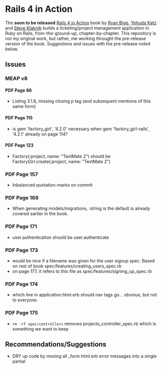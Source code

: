 # Rails 4 in Action
The **soon to be released** [Rails 4 in Action](http://www.manning.com/bigg2/) book by [Ryan Bigg](https://twitter.com/ryanbigg), [Yehuda Katz](https://twitter.com/wycats) and [Steve Klabnik](https://twitter.com/steveklabnik) builds a ticketing/project management application in Ruby on Rails, from-the-ground-up, chapter-by-chapter. This repository is not my original work, but rather, me working throught the pre-release version of the book. Suggestions and issues with the pre-release noted below.

## Issues
### MEAP v8
#### PDF Page 86
* Listing 3.1.6, missing closing p tag (and subsequent mentions of this same form)
#### PDF Page 115
* is gem 'factory_girl', '4.2.0' necessary when gem 'factory_girl-rails', '4.2.1' already on page 114?
#### PDF Page 123
* Factory(:project, name: "TextMate 2") should be FactoryGirl.create(:project, name: "TextMate 2")
### PDF Page 157
* Inbalanced quotation-marks on commit
### PDF Page 169
* When generating models/migrations, :string is the default is already covered earlier in the book.
### PDF Page 171
* user.authentication should be user.authenticate
### PDF Page 173
* would be nice if a filename was given for the user signup spec. Based on rest of book spec/features/creating_users_spec.rb
* on page 177, it refers to this file as spec/features/signing_up_spec.rb
### PDF Page 174
* which line in application.html.erb should nav tags go... obvious, but not to everyone.
### PDF Page 175
* ```rm -rf spec/controllers``` removes projects_controller_spec.rb which is something we want to keep

## Recommendations/Suggestions
* DRY up code by moving all _form.html.erb error messages into a single partial